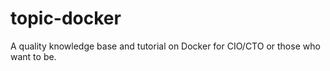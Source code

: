 # topic-docker
A quality knowledge base and tutorial on Docker for CIO/CTO or those who want to be. 
